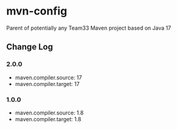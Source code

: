 # mvn-config

Parent of potentially any Team33 Maven project based on Java 17

## Change Log

### 2.0.0

* maven.compiler.source: 17
* maven.compiler.target: 17

### 1.0.0

* maven.compiler.source: 1.8
* maven.compiler.target: 1.8
